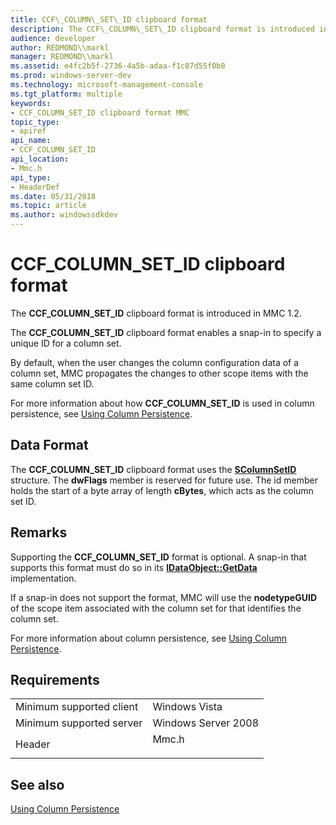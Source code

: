 ```yaml
---
title: CCF\_COLUMN\_SET\_ID clipboard format
description: The CCF\_COLUMN\_SET\_ID clipboard format is introduced in MMC 1.2.
audience: developer
author: REDMOND\\markl
manager: REDMOND\\markl
ms.assetid: e4fc2b5f-2736-4a5b-adaa-f1c87d55f0b8
ms.prod: windows-server-dev
ms.technology: microsoft-management-console
ms.tgt_platform: multiple
keywords:
- CCF_COLUMN_SET_ID clipboard format MMC
topic_type:
- apiref
api_name:
- CCF_COLUMN_SET_ID
api_location:
- Mmc.h
api_type:
- HeaderDef
ms.date: 05/31/2018
ms.topic: article
ms.author: windowssdkdev
---
```


# CCF\_COLUMN\_SET\_ID clipboard format

The **CCF\_COLUMN\_SET\_ID** clipboard format is introduced in MMC 1.2.

The **CCF\_COLUMN\_SET\_ID** clipboard format enables a snap-in to specify a unique ID for a column set.

By default, when the user changes the column configuration data of a column set, MMC propagates the changes to other scope items with the same column set ID.

For more information about how **CCF\_COLUMN\_SET\_ID** is used in column persistence, see [Using Column Persistence](using-column-persistence.md).

## Data Format

The **CCF\_COLUMN\_SET\_ID** clipboard format uses the [**SColumnSetID**](scolumnsetid.md) structure. The **dwFlags** member is reserved for future use. The id member holds the start of a byte array of length **cBytes**, which acts as the column set ID.

## Remarks

Supporting the **CCF\_COLUMN\_SET\_ID** format is optional. A snap-in that supports this format must do so in its [**IDataObject::GetData**](https://msdn.microsoft.com/library/windows/desktop/ms678431) implementation.

If a snap-in does not support the format, MMC will use the **nodetypeGUID** of the scope item associated with the column set for that identifies the column set.

For more information about column persistence, see [Using Column Persistence](using-column-persistence.md).

## Requirements



|                                     |                                                                                  |
|-------------------------------------|----------------------------------------------------------------------------------|
| Minimum supported client<br/> | Windows Vista<br/>                                                         |
| Minimum supported server<br/> | Windows Server 2008<br/>                                                   |
| Header<br/>                   | <dl> <dt>Mmc.h</dt> </dl> |



## See also

<dl> <dt>

[Using Column Persistence](using-column-persistence.md)
</dt> </dl>

 

 





